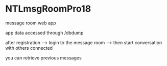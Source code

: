 # NTLmsgRoomPro18
message room web app

app data accessed through /dbdump

after registration --> login to the message room --> then start conversation with others connected

you can retrieve previous messages
